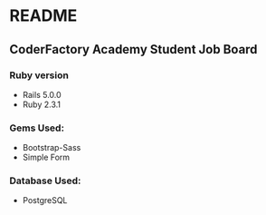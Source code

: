 # README

## CoderFactory Academy Student Job Board


### Ruby version
- Rails 5.0.0
- Ruby 2.3.1

### Gems Used:
- Bootstrap-Sass
- Simple Form

### Database Used:
- PostgreSQL

<!-- * Database initialization

* How to run the test suite

* Services (job queues, cache servers, search engines, etc.)

* Deployment instructions

* ...
# cfa-job-board -->
